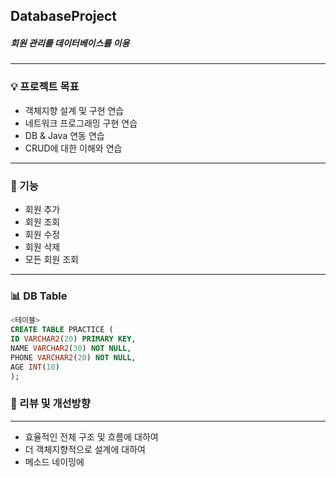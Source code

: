 ## DatabaseProject
##### 회원 관리를 데이터베이스를 이용
---


### 💡 프로젝트 목표

- 객체지향 설계 및 구현 연습
- 네트워크 프로그래밍 구현 연습
- DB & Java 연동 연습
- CRUD에 대한 이해와 연습


---

### 📃 기능

- 회원 추가
- 회원 조회
- 회원 수정
- 회원 삭제
- 모든 회원 조회

---

### 📊 DB Table
```sql
<테이블>
CREATE TABLE PRACTICE (
ID VARCHAR2(20) PRIMARY KEY,
NAME VARCHAR2(30) NOT NULL,
PHONE VARCHAR2(20) NOT NULL,
AGE INT(10)
);
```


### 📑 리뷰 및 개선방향

---

- 효율적인 전체 구조 및 흐름에 대하여
- 더 객체지향적으로 설계에 대하여
- 메소드 네이밍에 

